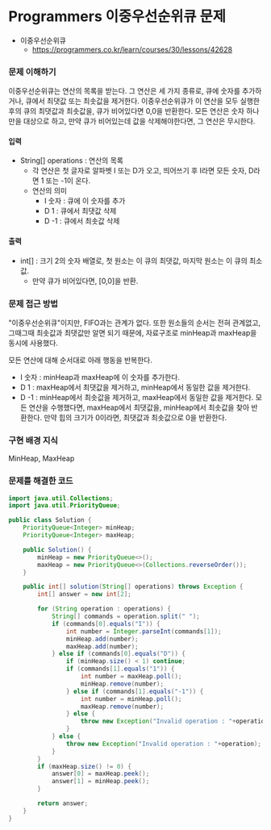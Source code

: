 # Programmers 이중우선순위큐 문제

- 이중우선순위큐
    - https://programmers.co.kr/learn/courses/30/lessons/42628

### 문제 이해하기
이중우선순위큐는 연산의 목록을 받는다. 
그 연산은 세 가지 종류로, 큐에 숫자를 추가하거나, 큐에서 최댓값 또는 최솟값을 제거한다.
이중우선순위큐가 이 연산을 모두 실행한 후의 큐의 최댓값과 최솟값을, 큐가 비어있다면 0,0을 반환한다.
모든 연산은 숫자 하나만을 대상으로 하고, 만약 큐가 비어있는데 값을 삭제해야한다면, 그 연산은 무시한다.

#### 입력
- String[] operations : 연산의 목록
    - 각 연산은 첫 글자로 알파벳 I 또는 D가 오고, 띄어쓰기 후 I라면 모든 숫자, D라면 1 또는 -1이 온다.
    - 연산의 의미
        - I 숫자 : 큐에 이 숫자를 추가
        - D 1 : 큐에서 최댓값 삭제
        - D -1 : 큐에서 최솟값 삭제

#### 출력
- int[] : 크기 2의 숫자 배열로, 첫 원소는 이 큐의 최댓값, 마지막 원소는 이 큐의 최소값.
    - 만약 큐가 비어있다면, [0,0]을 반환.

### 문제 접근 방법
"이중우선순위큐"이지만, FIFO과는 관계가 없다.
또한 원소들의 순서는 전혀 관계없고, 그때그때 최솟값과 최댓값만 알면 되기 때문에,
자료구조로 minHeap과 maxHeap을 동시에 사용했다.

모든 연산에 대해 순서대로 아래 행동을 반복한다.
- I 숫자 : minHeap과 maxHeap에 이 숫자를 추가한다.
- D 1  : maxHeap에서 최댓값을 제거하고, minHeap에서 동일한 값을 제거한다.
- D -1 : minHeap에서 최솟값을 제거하고, maxHeap에서 동일한 값을 제거한다.
모든 연산을 수행했다면, maxHeap에서 최댓값을, minHeap에서 최솟값을 찾아 반환한다.
만약 힙의 크기가 0이라면, 최댓값과 최솟값으로 0을 반환한다.

### 구현 배경 지식
MinHeap, MaxHeap

### 문제를 해결한 코드
~~~java
import java.util.Collections;
import java.util.PriorityQueue;

public class Solution {
    PriorityQueue<Integer> minHeap;
    PriorityQueue<Integer> maxHeap;

    public Solution() {
        minHeap = new PriorityQueue<>();
        maxHeap = new PriorityQueue<>(Collections.reverseOrder());
    }

    public int[] solution(String[] operations) throws Exception {
        int[] answer = new int[2];

        for (String operation : operations) {
            String[] commands = operation.split(" ");
            if (commands[0].equals("I")) {
                int number = Integer.parseInt(commands[1]);
                minHeap.add(number);
                maxHeap.add(number);
            } else if (commands[0].equals("D")) {
                if (minHeap.size() < 1) continue;
                if (commands[1].equals("1")) {
                    int number = maxHeap.poll();
                    minHeap.remove(number);
                } else if (commands[1].equals("-1")) {
                    int number = minHeap.poll();
                    maxHeap.remove(number);
                } else {
                    throw new Exception("Invalid operation : "+operation);
                }
            } else {
                throw new Exception("Invalid operation : "+operation);
            }
        }
        if (maxHeap.size() != 0) {
            answer[0] = maxHeap.peek();
            answer[1] = minHeap.peek();
        }

        return answer;
    }
}
~~~